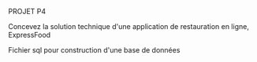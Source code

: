 PROJET P4

Concevez la solution technique d'une application de restauration en ligne, ExpressFood

Fichier sql pour construction d'une base de données
